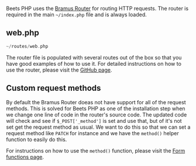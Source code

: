 Beets PHP uses the [Bramus Router](https://github.com/bramus/router) for routing HTTP requests. The router is required in the main `~/index.php` file and is always loaded. 

## web.php

```php title="Location"
~/routes/web.php
```

The router file is populated with several routes out of the box so that you have good examples of how to use it. For detailed instructions on how to use the router, please visit the [GitHub page](https://github.com/bramus/router).

## Custom request methods

By default the Bramus Router doeas not have support for all of the request methods. This is solved for Beets PHP as one of the installation step when we change one line of code in the router's source code. The updated code will check and see if `$_POST['_method']` is set and use that, but of it's not set get the request method as usual. We want to do this so that we can set a request method like `PATCH` for instance and we have the `method()` helper function to easily do this.

For instructions on how to use the `method()` function, please visit the [Form functions page](form-functions.md#form-method).